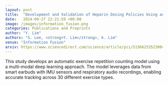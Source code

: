 ```yaml
---
layout: post
title:  "Development and Validation of Heparin Dosing Policies Using an Offline Reinforcement Learning Algorithm"
date:   2024-09-27 22:21:59 +00:00
image: /images/information_fusion.png
categories: Publications and Preprints
author: "Y. Lim"
authors: "S. Lee, <strong>Y. Lim</strong>, k. Lim"
venue: "Information Fusion"
arxiv: https://www.sciencedirect.com/science/article/pii/S1566253523004694
---
```

This study develops an automatic exercise repetition counting model using a multi-modal deep learning approach. The model leverages data from smart earbuds with IMU sensors and respiratory audio recordings, enabling accurate tracking across 30 different exercise types.